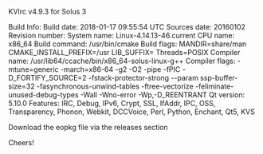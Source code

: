 KVIrc v4.9.3 for Solus 3

Build Info:
Build date: 2018-01-17 09:55:54 UTC
Sources date: 20160102
Revision number: 
System name: Linux-4.14.13-46.current
CPU name: x86_64
Build command: /usr/bin/cmake
Build flags: 
   MANDIR=share/man
   CMAKE_INSTALL_PREFIX=/usr
   LIB_SUFFIX=
   Threads=POSIX
Compiler name: /usr/lib64/ccache/bin/x86_64-solus-linux-g++
Compiler flags: -mtune=generic -march=x86-64 -g2 -O2 -pipe -fPIC -D_FORTIFY_SOURCE=2 -fstack-protector-strong --param ssp-buffer-size=32 -fasynchronous-unwind-tables -ftree-vectorize -feliminate-unused-debug-types -Wall -Wno-error -Wp,-D_REENTRANT
Qt version: 5.10.0
Features: IRC, Debug, IPv6, Crypt, SSL, IfAddr, IPC, OSS, Transparency, Phonon, Webkit, DCCVoice, Perl, Python, Enchant, Qt5, KVS


Download the eopkg file via the releases section

Cheers!
